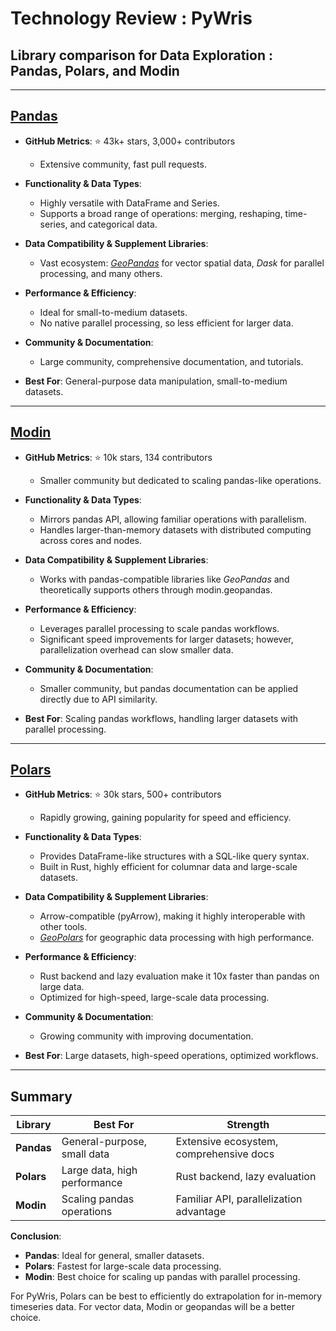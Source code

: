 # Technology Review : PyWris
## Library comparison for Data Exploration : Pandas, Polars, and Modin

---

## [**Pandas**](https://pandas.pydata.org)

- **GitHub Metrics**: ⭐ 43k+ stars, 3,000+ contributors
  - Extensive community, fast pull requests.
  
- **Functionality & Data Types**:
  - Highly versatile with DataFrame and Series.
  - Supports a broad range of operations: merging, reshaping, time-series, and categorical data.

- **Data Compatibility & Supplement Libraries**:
  - Vast ecosystem: [*GeoPandas*](https://geopandas.org/en/stable/) for vector spatial data, *Dask* for parallel processing, and many others.

- **Performance & Efficiency**:
  - Ideal for small-to-medium datasets.
  - No native parallel processing, so less efficient for larger data.

- **Community & Documentation**:
  - Large community, comprehensive documentation, and tutorials.
  
- **Best For**: General-purpose data manipulation, small-to-medium datasets.

---

## [**Modin**](https://modin.readthedocs.io/en/stable/)

- **GitHub Metrics**: ⭐ 10k stars, 134 contributors
  - Smaller community but dedicated to scaling pandas-like operations.

- **Functionality & Data Types**:
  - Mirrors pandas API, allowing familiar operations with parallelism.
  - Handles larger-than-memory datasets with distributed computing across cores and nodes.

- **Data Compatibility & Supplement Libraries**:
  - Works with pandas-compatible libraries like *GeoPandas* and theoretically supports others through modin.geopandas.

- **Performance & Efficiency**:
  - Leverages parallel processing to scale pandas workflows.
  - Significant speed improvements for larger datasets; however, parallelization overhead can slow smaller data.

- **Community & Documentation**:
  - Smaller community, but pandas documentation can be applied directly due to API similarity.

- **Best For**: Scaling pandas workflows, handling larger datasets with parallel processing.

---

## [**Polars**](https://pola.rs)

- **GitHub Metrics**: ⭐ 30k stars, 500+ contributors
  - Rapidly growing, gaining popularity for speed and efficiency.

- **Functionality & Data Types**:
  - Provides DataFrame-like structures with a SQL-like query syntax.
  - Built in Rust, highly efficient for columnar data and large-scale datasets.

- **Data Compatibility & Supplement Libraries**:
  - Arrow-compatible (pyArrow), making it highly interoperable with other tools.
  - [*GeoPolars*](https://geopolars.org/latest/) for geographic data processing with high performance.

- **Performance & Efficiency**:
  - Rust backend and lazy evaluation make it 10x faster than pandas on large data.
  - Optimized for high-speed, large-scale data processing.

- **Community & Documentation**:
  - Growing community with improving documentation.
  
- **Best For**: Large datasets, high-speed operations, optimized workflows.

---

## **Summary**

| Library    | Best For                      | Strength                                 |
|------------|--------------------------------|------------------------------------------|
| **Pandas** | General-purpose, small data    | Extensive ecosystem, comprehensive docs  |
| **Polars** | Large data, high performance   | Rust backend, lazy evaluation            |
| **Modin**  | Scaling pandas operations      | Familiar API, parallelization advantage  |

**Conclusion**:
- **Pandas**: Ideal for general, smaller datasets.
- **Polars**: Fastest for large-scale data processing.
- **Modin**: Best choice for scaling up pandas with parallel processing.

For PyWris, Polars can be best to efficiently do extrapolation for in-memory timeseries data. 
For vector data, Modin or geopandas will be a better choice.

